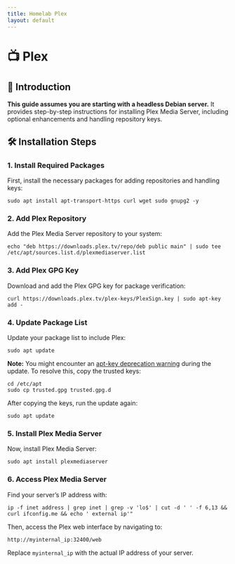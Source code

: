```yaml
---
title: Homelab Plex
layout: default
---
```


# 📺 Plex 

## 📖 Introduction

**This guide assumes you are starting with a headless Debian server.** It provides step-by-step instructions for installing Plex Media Server, including optional enhancements and handling repository keys.

## 🛠️ Installation Steps

### 1. Install Required Packages

First, install the necessary packages for adding repositories and handling keys:

```shell
sudo apt install apt-transport-https curl wget sudo gnupg2 -y
```

### 2. Add Plex Repository

Add the Plex Media Server repository to your system:

```shell
echo "deb https://downloads.plex.tv/repo/deb public main" | sudo tee /etc/apt/sources.list.d/plexmediaserver.list
```

### 3. Add Plex GPG Key

Download and add the Plex GPG key for package verification:

```shell
curl https://downloads.plex.tv/plex-keys/PlexSign.key | sudo apt-key add -
```

### 4. Update Package List

Update your package list to include Plex:

```shell
sudo apt update
```

**Note:** You might encounter an [apt-key deprecation warning](https://askubuntu.com/questions/1398344/apt-key-deprecation-warning-when-updating-system) during the update. To resolve this, copy the trusted keys:

```shell
cd /etc/apt
sudo cp trusted.gpg trusted.gpg.d
```

After copying the keys, run the update again:

```shell
sudo apt update
```

### 5. Install Plex Media Server

Now, install Plex Media Server:

```shell
sudo apt install plexmediaserver
```

### 6. Access Plex Media Server

Find your server’s IP address with:

```shell
ip -f inet address | grep inet | grep -v 'lo$' | cut -d ' ' -f 6,13 && curl ifconfig.me && echo ' external ip'"

```

Then, access the Plex web interface by navigating to:

```
http://myinternal_ip:32400/web
```

Replace `myinternal_ip` with the actual IP address of your server.

